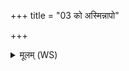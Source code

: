 +++
title = "03 को अस्मिन्नापो"

+++
<details><summary>मूलम् (WS)</summary>

को अस्मिन्नापो अदधाद्विषूवृतः पुरूच्युतः सिन्धुसृत्याय जाताः ।  
तीव्रा अरुणा लोहिनीस्ताम्रधूम्रा ऊर्ध्वा अवाचीः पुरुषे तिरश्चीः ॥ ३ ॥ उर्ध्वा  
को ऽस्मिन् प्राणमदधात् को अपानं व्यानमु ।  
समानमस्मिन् को देवो ऽधि शिश्राय पुरुषे ॥ ४ ॥
</details>
